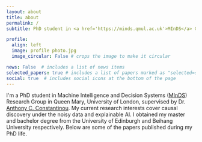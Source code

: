 ```yaml
---
layout: about
title: about
permalink: /
subtitle: PhD student in <a href='https://minds.qmul.ac.uk'>MInDS</a> Group, QMUL

profile:
  align: left
  image: profile photo.jpg
  image_circular: False # crops the image to make it circular

news: False  # includes a list of news items
selected_papers: true # includes a list of papers marked as "selected={true}"
social: true  # includes social icons at the bottom of the page
---
```

I'm a PhD student in Machine Intelligence and Decision Systems (<a href='https://minds.qmul.ac.uk'>MInDS</a>) Research Group in Queen Mary, University of London, supervised by Dr. <a href='http://constantinou.info'>Anthony C. Constantinou</a>. My current research interests cover causal discovery under the noisy data and explainable AI. I obtained my master and bachelor degree from the University of Edinburgh and Beihang University respectively. Below are some of the papers published during my PhD life.

